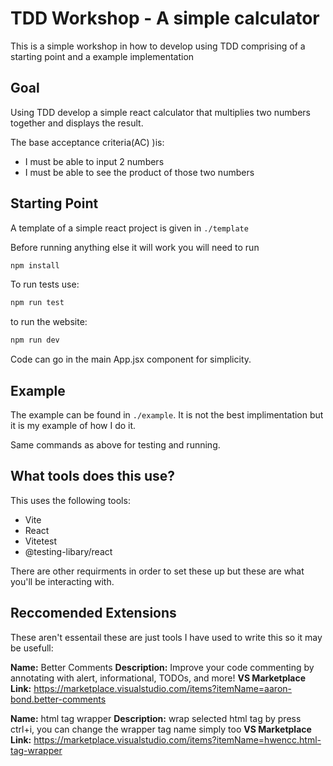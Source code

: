 # TDD Workshop - A simple calculator

This is a simple workshop in how to develop using TDD comprising of a starting point and a example implementation

## Goal

Using TDD develop a simple react calculator that multiplies two numbers together and displays the result.

The base acceptance criteria(AC) )is:

- I must be able to input 2 numbers
- I must be able to see the product of those two numbers

## Starting Point

A template of a simple react project is given in `./template`

Before running anything else it will work you will need to run

```bash
npm install
```

To run tests use:

```bash
npm run test
```

to run the website:

```bash
npm run dev
```

Code can go in the main App.jsx component for simplicity.

## Example

The example can be found in `./example`. It is not the best implimentation but it is my example of how I do it.

Same commands as above for testing and running.

## What tools does this use?

This uses the following tools:

- Vite
- React
- Vitetest
- @testing-libary/react

There are other requirments in order to set these up but these are what you'll be interacting with.

## Reccomended Extensions

These aren't essentail these are just tools I have used to write this so it may be usefull:

**Name:** Better Comments
**Description:** Improve your code commenting by annotating with alert, informational, TODOs, and more!
**VS Marketplace Link:** <https://marketplace.visualstudio.com/items?itemName=aaron-bond.better-comments>

**Name:** html tag wrapper
**Description:** wrap selected html tag by press ctrl+i, you can change the wrapper tag name simply too
**VS Marketplace Link:** <https://marketplace.visualstudio.com/items?itemName=hwencc.html-tag-wrapper>
